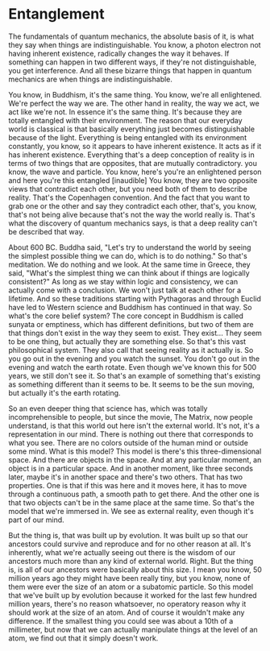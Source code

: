# Entanglement

The fundamentals of quantum mechanics, the absolute basis of it, is what they say when things are indistinguishable. You know, a photon electron not having inherent existence, radically changes the way it behaves. If something can happen in two different ways, if they're not distinguishable, you get interference. And all these bizarre things that happen in <span title="ews">quantum mechanics</span> are when things are indistinguishable.

You know, in Buddhism, it's the same thing. You know, we're all enlightened. We're perfect the way we are. The other hand in reality, the way we act, we act like we're not. In essence it's the same thing. It's because they are totally entangled with their environment. The reason that our everyday world is classical is that basically everything just becomes distinguishable because of the light. Everything is being entangled with its environment constantly, you know, so it appears to have inherent existence. It acts as if it has inherent existence. Everything that's a deep conception of reality is in terms of two things that are opposites, that are mutually contradictory. you know, the wave and particle. You know, here's you're an enlightened person and here you're this entangled [inaudible] You know, they are two opposite views that contradict each other, but you need both of them to describe reality. That's the Copenhagen convention. And the fact that you want to grab one or the other and say they contradict each other, that's, you know, that's not being alive because that's not the way the world really is. That's what the discovery of quantum mechanics says, is that a deep reality can't be described that way. 

About 600 BC. Buddha said, "Let's try to understand the world by seeing the simplest possible thing we can do, which is to do nothing." So that's meditation. We do nothing and we look. At the same time in Greece, they said, "What's the simplest thing we can think about if things are logically consistent?" As long as we stay within logic and consistency, we can actually come with a conclusion. We won't just talk at each other for a lifetime. And so these traditions starting with Pythagoras and through Euclid have led to Western science and Buddhism has continued in that way. So what's the core belief system? The core concept in Buddhism is called sunyata or emptiness, which has different definitions, but two of them are that things don't exist in the way they seem to exist. They exist... They seem to be one thing, but actually they are something else. So that's this vast philosophical system. They also call that seeing reality as it actually is. So you go out in the evening and you watch the sunset. You don't go out in the evening and watch the earth rotate. Even though we've known this for 500 years, we still don't see it. So that's an example of something that's existing as something different than it seems to be. It seems to be the sun moving, but actually it's the earth rotating. 

So an even deeper thing that science has, which was totally incomprehensible to people, but since the movie, The Matrix, now people understand, is that this world out here isn't the external world. It's not, it's a representation in our mind. There is nothing out there that corresponds to what you see. There are no colors outside of the human mind or outside some mind. What is this model? This model is there's this three-dimensional space. And there are objects in the space. And at any particular moment, an object is in a particular space. And in another moment, like three seconds later, maybe it's in another space and there's two others. That has two properties. One is that if this was here and it moves here, it has to move through a continuous path, a smooth path to get there. And the other one is that two objects can't be in the same place at the same time. So that's the model that we're immersed in. We see as external reality, even though it's part of our mind. 

But the thing is, that was built up by evolution. It was built up so that our ancestors could survive and reproduce and for no other reason at all. It's inherently, what we're actually seeing out there is the wisdom of our ancestors much more than any kind of external world. Right. But the thing is, is all of our ancestors were basically about this size. I mean you know, 50 million years ago they might have been really tiny, but you know, none of them were ever the size of an atom or a subatomic particle. So this model that we've built up by evolution because it worked for the last few hundred million years, there's no reason whatsoever, no operatory reason why it should work at the size of an atom. And of course it wouldn't make any difference. If the smallest thing you could see was about a 10th of a millimeter, but now that we can actually manipulate things at the level of an atom, we find out that it simply doesn't work.
